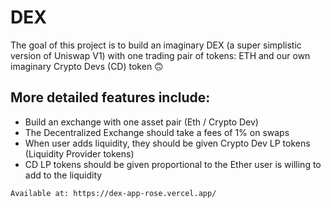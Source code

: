 # DEX

The goal of this project is to build an imaginary DEX (a super simplistic version of Uniswap V1) with one trading pair of tokens: ETH and our own imaginary Crypto Devs (CD) token 🙃

## More detailed features include:

- Build an exchange with one asset pair (Eth / Crypto Dev)
- The Decentralized Exchange should take a fees of 1% on swaps
- When user adds liquidity, they should be given Crypto Dev LP tokens (Liquidity Provider tokens)
- CD LP tokens should be given proportional to the Ether user is willing to add to the liquidity

`Available at: https://dex-app-rose.vercel.app/`
